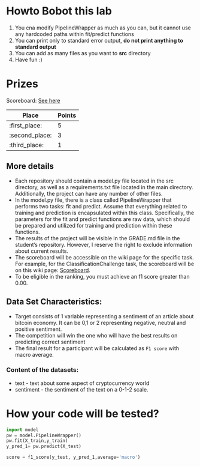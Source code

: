 # Howto Bobot this lab

1. You cna modify PipelineWrapper as much as you can, but it cannot use any hardcoded paths within fit/predict functions
2. You can print only to standard error output, **do not print anything to standard output**
3. You can add as many files as you want to **src** directory 
4. Have fun :)

# Prizes
Scoreboard: [See here](https://gitlab.com/uj-courses/2024-2025/wpdm/classificationchallenge/-/wikis/Scoreboard)

| Place | Points |
| ------ | ------ |
| :first_place:  |    5     |
| :second_place: |    3     |
| :third_place:  |    1     |

## More details
- Each repository should contain a model.py file located in the src directory, as well as a requirements.txt file located in the main directory. Additionally, the project can have any number of other files.
- In the model.py file, there is a class called PipelineWrapper that performs two tasks: fit and predict. Assume that everything related to training and prediction is encapsulated within this class. Specifically, the parameters for the fit and predict functions are raw data, which should be prepared and utilized for training and prediction within these functions.
- The results of the project will be visible in the GRADE.md file in the student’s repository. However, I reserve the right to exclude information about current results.
- The scoreboard will be accessible on the wiki page for the specific task. For example, for the ClassificationChallenge task, the scoreboard will be on this wiki page: [Scoreboard](https://gitlab.com/uj-courses/2024-2025/wpdm/classificationchallenge/-/wikis/Scoreboard).
- To be eligible in the ranking, you must achieve an f1 score greater than 0.00.

## Data Set Characteristics:
- Target consists of 1 variable representing a sentiment of an article about bitcoin economy. It can be 0,1 or 2 representing negative, neutral and positive sentiment.
- The competition will win the one who will have the best results on predicting correct sentiment
- The final result for a participant will be calculated as `F1 score` with macro average.

### Content of the datasets:
  - text - text about some aspect of cryptocurrency world
  - sentiment - the sentiment of the text on a 0-1-2 scale.

# How your code will be tested?

``` python
import model
pw = model.PipelineWrapper()
pw.fit(X_train,y_train)
y_pred_1= pw.predict(X_test)

score = f1_score(y_test, y_pred_1,average='macro')

```



